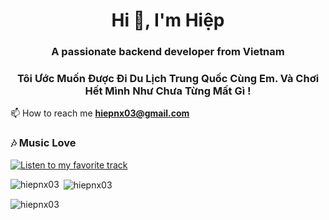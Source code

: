 <h1 align="center">Hi 👋, I'm Hiệp</h1>
<h3 align="center">A passionate backend developer from Vietnam</h3>
<h3 align="center">Tôi Ước Muốn Được Đi Du Lịch Trung Quốc Cùng Em. Và Chơi Hết Mình Như Chưa Từng Mất Gì !</h3>

📫 How to reach me **hiepnx03@gmail.com**
### 🎶 Music Love

[![Listen to my favorite track](https://img.shields.io/badge/Listen%20on%20YouTube-FF0000?style=for-the-badge&logo=youtube)](https://www.youtube.com/watch?v=asoXilsytDU&t=137s)

<p><img align="left" src="https://github-readme-stats.vercel.app/api/top-langs?username=hiepnx03&show_icons=true&locale=en&layout=compact" alt="hiepnx03" /></p>

<p>&nbsp;<img align="center" src="https://github-readme-stats.vercel.app/api?username=hiepnx03&show_icons=true&locale=en" alt="hiepnx03" /></p>

<p><img align="center" src="https://github-readme-streak-stats.herokuapp.com/?user=hiepnx03&theme=default" alt="hiepnx03" /></p>
